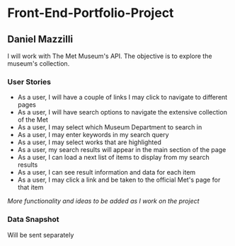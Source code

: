 # Front-End-Portfolio-Project

## Daniel Mazzilli

I will work with The Met Museum's API. The objective is to explore the museum's collection.

### User Stories

- As a user, I will have a couple of links I may click to navigate to different pages
- As a user, I will have search options to navigate the extensive collection of the Met
- As a user, I may select which Museum Department to search in
- As a user, I may enter keywords in my search query
- As a user, I may select works that are highlighted
- As a user, my search results will appear in the main section of the page
- As a user, I can load a next list of items to display from my search results
- As a user, I can see result information and data for each item
- As a user, I may click a link and be taken to the official Met's page for that item

*More functionality and ideas to be added as I work on the project*
### Data Snapshot

Will be sent separately